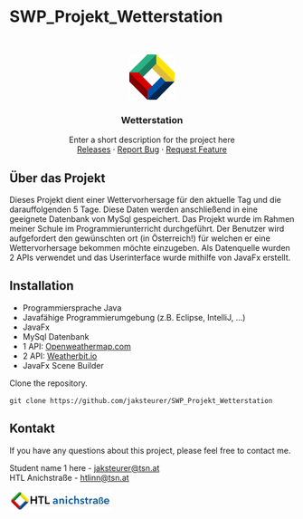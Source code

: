 # SWP_Projekt_Wetterstation

<br/>
<p align="center">
  <a href="https://htl-anichstrasse.tirol">
    <img src=".github/htl.gif" alt="Logo" width="80" height="80">
  </a>

  <h3 align="center">Wetterstation</h3>

  <p align="center">
    Enter a short description for the project here
    <br/>
    <a href="https://github.com/htl-anichstrasse/template/releases">Releases</a>
    ·
    <a href="https://github.com/htl-anichstrasse/template/issues">Report Bug</a>
    ·
    <a href="https://github.com/htl-anichstrasse/template/issues">Request Feature</a>
  </p>
</p>

## Über das Projekt

Dieses Projekt dient einer Wettervorhersage für den aktuelle Tag und die darauffolgenden 5 Tage.
Diese Daten werden anschließend in eine geeignete Datenbank von MySql gespeichert.
Das Projekt wurde im Rahmen meiner Schule im Programmierunterricht durchgeführt. 
Der Benutzer wird aufgefordert den gewünschten ort (in Österreich!) für welchen er eine Wettervorhersage bekommen möchte einzugeben.
Als Datenquelle wurden 2 APIs verwendet und das Userinterface wurde mithilfe von JavaFx erstellt. 

## Installation

- Programmiersprache Java
- Javafähige Programmierumgebung (z.B. Eclipse, IntelliJ, ...)
- JavaFx
- MySql Datenbank
- 1 API: <a href="https://Openweathermap.com">Openweathermap.com</a>
- 2 API: <a href="https://Weatherbit.io.com">Weatherbit.io</a> 
- JavaFx Scene Builder

Clone the repository.
```
git clone https://github.com/jaksteurer/SWP_Projekt_Wetterstation
```

## Kontakt

If you have any questions about this project, please feel free to contact me.

Student name 1 here - jaksteurer@tsn.at<br>
HTL Anichstraße - htlinn@tsn.at

<a href="https://htl-anichstrasse.tirol" target="_blank"><img src=".github/logo_background.png" width="180px"></a>
